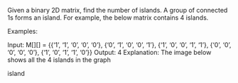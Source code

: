 Given a binary 2D matrix, find the number of islands. A group of connected 1s forms an island. For example, the below matrix contains 4 islands.

Examples:

Input: M[][] = {{‘1’, ‘1’, ‘0’, ‘0’, ‘0’},
                         {‘0’, ‘1’, ‘0’, ‘0’, ‘1’},
                         {‘1’, ‘0’, ‘0’, ‘1’, ‘1’},
                        {‘0’, ‘0’, ‘0’, ‘0’, ‘0’},
                       {‘1’, ‘0’, ‘1’, ‘1’, ‘0’}}
Output: 4
Explanation: The image below shows all the 4 islands in the graph


island